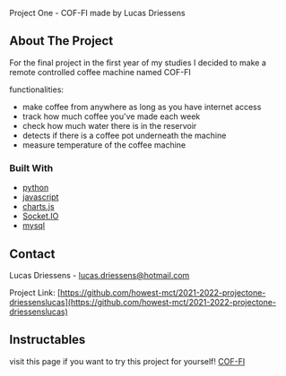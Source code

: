 <div id="top"></div>

Project One - COF-FI
made by Lucas Driessens



<!-- ABOUT THE PROJECT -->
## About The Project



For the final project in the first year of my studies I decided to make a remote controlled coffee machine named 
COF-FI

functionalities:
* make coffee from anywhere as long as you have internet access
* track how much coffee you've made each week
* check how much water there is in the reservoir
* detects if there is a coffee pot underneath the machine
* measure temperature of the coffee machine





### Built With

* [python](https://www.python.org/)
* [javascript](https://www.javascript.com/)
* [charts.js](https://www.chartjs.org/)
* [Socket.IO](https://socket.io/)
* [mysql](https://www.mysql.com/)



<!-- CONTACT -->
## Contact

Lucas Driessens - lucas.driessens@hotmail.com

Project Link: [https://github.com/howest-mct/2021-2022-projectone-driessenslucas](https://github.com/howest-mct/2021-2022-projectone-driessenslucas)




## Instructables
visit this page if you want to try this project for yourself!
[COF-FI](https://www.instructables.com/COF-FI/)


